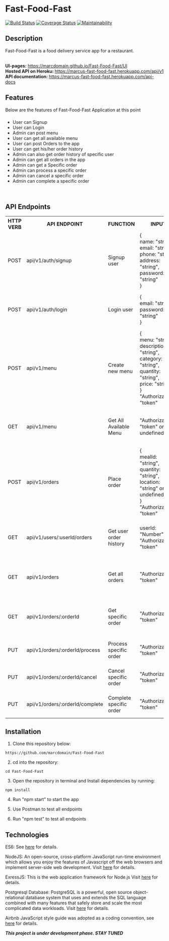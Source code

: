 # Fast-Food-Fast
[![Build Status](https://travis-ci.org/marcdomain/Fast-Food-Fast.svg?branch=develop)](https://travis-ci.org/marcdomain/Fast-Food-Fast) [![Coverage Status](https://coveralls.io/repos/github/marcdomain/Fast-Food-Fast/badge.svg?branch=develop)](https://coveralls.io/github/marcdomain/Fast-Food-Fast?branch=develop) [![Maintainability](https://api.codeclimate.com/v1/badges/2d74b6d3d4da8005455f/maintainability)](https://codeclimate.com/github/marcdomain/Fast-Food-Fast/maintainability)

## Description
Fast-Food-Fast​ is a food delivery service app for a restaurant.

<br/><b>UI-pages:</b> https://marcdomain.github.io/Fast-Food-Fast/UI
<br/><b> Hosted API on Heroku: </b> https://marcus-fast-food-fast.herokuapp.com/api/v1
 <br/><b> API documentation: </b> https://marcus-fast-food-fast.herokuapp.com/api-docs

## Features
Below are the features of Fast-Food-Fast Application at this point


###
- User can Signup <br>
- User can Login <br>
- Admin can post menu <br>
- User can get all available menu <br>
- User can post Orders to the app <br>
- User can get his/her order history<br/>
- Admin can also get order history of specific user <br>
- Admin can get all orders in the app <br>
- Admin can get a Specific order<br/>
- Admin can process a specific order <br>
- Admin can cancel a specific order <br>
- Admin can complete a specific order
<br/>

## API Endpoints

<table>

<tr><th>HTTP VERB</th><th>API ENDPOINT</th><th>FUNCTION</th><th>INPUT</th><th>OUTPUT</th></tr>

<tr>
<td>POST</td> <td>api/v1/auth/signup</td>  <td>Signup user</td>
<td>
{<br> name: "string",<br>email: "string",<br>phone: "string",<br> address: "string",<br>password: "string"<br>}
</td>
<td>
{<br> message: "string",<br>token: "string"<br>}
</td>
</tr>

<tr>
<td>POST</td> <td>api/v1/auth/login</td>  <td>Login user</td>
<td>
{<br> email: "string",<br>password: "string"<br>}
</td>
<td>
{<br> message: "string",<br>token: "string"<br>}
</td>
</tr>

<tr>
<td>POST</td> <td>api/v1/menu</td>  <td>Create new menu</td>
<td>
{<br> menu: "string",<br>description: "string",<br>category: "string",<br>quantity: "string",<br>price: "string"<br>}<br>"Authorization": "token"
</td>
<td>{<br>message: "string"<br>menu: {object}<br>}</td>
</tr>

<tr>
<td>GET</td> <td>api/v1/menu</td>  <td>Get All Available Menu</td>
<td>"Authorization": "token" or undefined</td>
<td>{<br>message: "string"<br>allMenu: {object}<br>}</td>
</tr>

<tr><td>POST</td> <td>api/v1/orders</td>  <td>Place order</td>
<td>{<br>mealId: "string",<br>quantity: "string",<br>location: "string" or undefined,<br>}<br>"Authorization": "token"</td>
<td>{<br>message: "string"<br>}</td>
</tr>

<tr>
<td>GET</td> <td>api/v1/users/:userId/orders</td>  <td>Get user order history</td>
<td>userId: "Number"<br>"Authorization": "token"</td>
<td>{<br>message: "string"<br>orderHistory: {object}<br>}</td>
</tr>

<tr>
<td>GET</td> <td>api/v1/orders</td>  <td>Get all orders</td>
<td>"Authorization": "token"</td>
<td>{<br>message: "string"<br>allOrders: {object}<br>}</td>
</tr>

<tr>
<td>GET</td> <td>api/v1/orders/:orderId</td>  <td>Get specific order</td>
<td>"Authorization": "token"</td>
<td>{<br>message: "string"<br>foundOrder: {object}<br>}</td>
</tr>

<tr>
<td>PUT</td> <td>api/v1/orders/:orderId/process</td>  <td>Process specific order</td>
<td>"Authorization": "token"</td>
<td>{<br>message: "string"<br>}</td>
</tr>

<tr>
<td>PUT</td> <td>api/v1/orders/:orderId/cancel</td>  <td>Cancel specific order</td>
<td>"Authorization": "token"</td>
<td>{<br>message: "string"<br>}</td>
</tr>

<tr>
<td>PUT</td> <td>api/v1/orders/:orderId/complete</td>  <td>Complete specific order</td>
<td>"Authorization": "token"</td>
<td>{<br>message: "string"<br>}</td>
</tr>

</table>

## Installation
1. Clone this repository below:
```
https://github.com/marcdomain/Fast-Food-Fast
```
2. cd into the repository:
```
cd Fast-Food-Fast
```
3. Open the repository in terminal and Install dependencies by running:
```
npm install
```
4. Run "npm start" to start the app

5. Use Postman to test all endpoints

6. Run "npm test" to test all endpoints


## Technologies

ES6: See [here](https://en.wikipedia.org/wiki/ECMAScript) for details.

NodeJS: An open-source, cross-platform JavaScript run-time environment which allows you enjoy the features of Javascript off the web browsers and implement server-side web development. Visit [here](https://nodejs.org/en/) for details.

ExressJS: This is the web application framework for Node.js Visit [here](https://expressjs.com) for details.

Postgresql Database: PostgreSQL is a powerful, open source object-relational database system that uses and extends the SQL language combined with many features that safely store and scale the most complicated data workloads. Visit [here](https://www.postgresql.org/docs) for details.

Airbnb JavaScript style guide was adopted as a coding convention, see [here](https://github.com/airbnb/javascript) for details.


**_This project is under development phase. STAY TUNED_**
